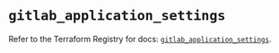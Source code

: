 # `gitlab_application_settings`

Refer to the Terraform Registry for docs: [`gitlab_application_settings`](https://registry.terraform.io/providers/gitlabhq/gitlab/16.8.0/docs/resources/application_settings).
